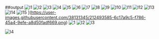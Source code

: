 ##output
![l1](https://user-images.githubusercontent.com/38131345/212493089-165740fe-28eb-447d-825a-424dc0603f60.png)
![l2](https://user-images.githubusercontent.com/38131345/212493092-4c1dc209-07b6-4ea9-93da-3187ec9ae99c.png)
![l3](https://user-images.githubusercontent.com/38131345/212493150-d40f6dba-94e7-4642-aafe-ce4f8e33b3c0.png)
![l4](https://user-images.githubusercontent.com/38131345/212493155-2a9bdf34-29c1-43e6-accb-598262f8d578.png)
![l5](https://user-images.githubusercontent.com/38131345/212493167-cf561a89-0b11-45d9-9818-be61339be6dd.png)
![l6](https://user-images.githubusercontent.com/38131345/212493373-2dbd5a61-4741-420b-942f-77a25d398a27.png)
![l7](https://user-images.githubusercontent.com/38131345/212493384-d45f9bb6-b009-43e1-8029-a84a88eee53f.png)
![l8](https://user-images.githubusercontent.com/38131345/212493389-1d5cbcd5-f1bd-4ef6-bd11-785a2b8aa0ed.png)
![l9](https://user-images.githubusercontent.com/38131345/212493395-cebe547a-38f7-4960-a030-a991b7402cc5.png)
![l10](https://user-images.githubusercontent.com/38131345/212493398-ef4d2704-7c48-4b52-b44f-e0c354fe8e15.png)
![l11](https://user-images.githubusercontent.com/38131345/212493400-fd99b1bd-c4d2-444c-b1aa-9b861620bb9e.png)
![l12](https://user-images.githubusercontent.com/38131345/212493403-8e98f3de-f0c6-4f26-ac0e-225415dfb14b.png)
![l13](https://user-images.githubusercontent.com/38131345/212493407-47c94159-7f15-4d53-b2da-a8d30a7d2adb.png)
![l14](https://user-images.githubusercontent.com/38131345/212493410-14ad98de-e12d-4407-a822-2e3fb1b6f5de.png)
![l15](https://user-images.githubusercontent.com/38131345/212493414-8a245aa4-d2b5-41a9-82f2-fc9cec435861.png)
](https://user-images.githubusercontent.com/38131345/212493585-6c17a9c5-f786-45a4-9efe-a8d50fadf669.png)
![1](https://user-images.githubusercontent.com/38131345/212493725-41e0489c-b7bd-4598-8c4b-f0b94995020a.png)
![l2](https://user-images.githubusercontent.com/38131345/212493766-fee830ec-68b1-428a-a7d8-92d25cc278c7.png)
![l3](https://user-images.githubusercontent.com/38131345/212493776-72b62ce8-8aa3-4e07-8155-03779a307a39.png)

![l4](https://user-images.githubusercontent.com/38131345/212493600-3406c738-0f66-4af1-bbbf-a9a6154ba405.png)
